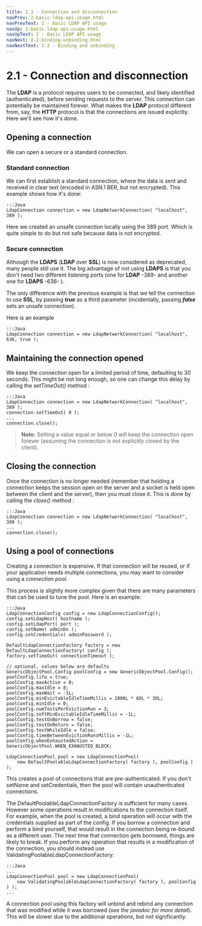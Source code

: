 ```yaml
---
title: 2.1 - Connection and disconnection
navPrev: 2-basic-ldap-api-usage.html
navPrevText: 2 - Basic LDAP API usage
navUp: 2-basic-ldap-api-usage.html
navUpText: 2 - Basic LDAP API usage
navNext: 2.2-binding-unbinding.html
navNextText: 2.2 - Binding and unbinding
---
```


# 2.1 - Connection and disconnection

The **LDAP** is a protocol requires users to be connected, and likely identified (authenticated), before sending requests to the server. This connection can potentially be maintained forever. What makes the **LDAP** protocol different from, say, the **HTTP** protocol is that the connections are issued explicitly. Here we'll see how it's done.

## Opening a connection

We can open a secure or a standard connection. 

### Standard connection

We can first establish a standard connection, where the data is sent and received in clear text (encoded in ASN.1 BER, but not encrypted). This example shows how it's done:

    :::Java
    LdapConnection connection = new LdapNetworkConnection( "localhost", 389 );

Here we created an unsafe connection locally using the 389 port. Which is quite simple to do but not safe because data is not encrypted.

### Secure connection

Although the **LDAPS** (**LDAP** over **SSL**) is now considered as deprecated, many people still use it. The big advantage of not using **LDAPS** is that you don't need two different listening ports (one for **LDAP** -389- and another one for **LDAPS** -636- ).

The only difference with the previous example is that we tell the connection to use **SSL**, by passing **_true_** as a third parameter (incidentally, passing **_false_** sets an unsafe connection).

Here is an example

    :::Java
    LdapConnection connection = new LdapNetworkConnection( "localhost", 636, true );

## Maintaining the connection opened

We keep the connection open for a limited period of time, defaulting to 30 seconds. This might be not long enough, so one can change this delay by calling the _setTimeOut()_ method :

    :::Java
    LdapConnection connection = new LdapNetworkConnection( "localhost", 389 );
    connection.setTimeOut( 0 );
    ...
    connection.close();

>**Note:** Setting a value equal or below 0 will keep the connection open forever (assuming the connection is not explicitly closed by the client).

## Closing the connection

Once the connection is no longer needed (remember that holding a connection keeps the session open on the server and a socket is held open between the client and the server), then you must close it. This is done by calling the _close()_ method :

    :::Java
    LdapConnection connection = new LdapNetworkConnection( "localhost", 389 );
    ...
    connection.close();

## Using a pool of connections

Creating a connection is expensive. If that connection will be reused, or if your application needs multiple connections, you may want to consider using a _connection pool_.

This process is slightly more complex given that there are many parameters that can be used to tune the pool.  Here is an example:

    :::Java
    LdapConnectionConfig config = new LdapConnectionConfig();
    config.setLdapHost( hostname );
    config.setLdapPort( port );
    config.setName( adminDn );
    config.setCredentials( adminPassword );

    DefaultLdapConnectionFactory factory = new DefaultLdapConnectionFactory( config );
    factory.setTimeOut( connectionTimeout );

    // optional, values below are defaults
    GenericObjectPool.Config poolConfig = new GenericObjectPool.Config();
    poolConfig.lifo = true;
    poolConfig.maxActive = 8;
    poolConfig.maxIdle = 8;
    poolConfig.maxWait = -1L;
    poolConfig.minEvictableIdleTimeMillis = 1000L * 60L * 30L;
    poolConfig.minIdle = 0;
    poolConfig.numTestsPerEvictionRun = 3;
    poolConfig.softMinEvictableIdleTimeMillis = -1L;
    poolConfig.testOnBorrow = false;
    poolConfig.testOnReturn = false;
    poolConfig.testWhileIdle = false;
    poolConfig.timeBetweenEvictionRunsMillis = -1L;
    poolConfig.whenExhaustedAction = GenericObjectPool.WHEN_EXHAUSTED_BLOCK;

    LdapConnectionPool pool = new LdapConnectionPool(
        new DefaultPoolableLdapConnectionFactory( factory ), poolConfig ) );

This creates a pool of connections that are pre-authenticated.  If you don't setName and setCredentials, then the pool will contain unauthenticated connections.

The DefaultPoolableLdapConnectionFactory is sufficient for many cases.  However some operations result in modifications to the connection itself.  For example, when the pool is created, a bind operation will occur with the credentials supplied as part of the config.  If you borrow a connection and perform a bind yourself, that would result in the connection being re-bound as a different user.  The next time that connection gets borrowed, things are likely to break.  If you perform any operation that results in a modification of the connection, you should instead use ValidatingPoolableLdapConnectionFactory:

    :::Java
    ...
    LdapConnectionPool pool = new LdapConnectionPool(
        new ValidatingPoolableLdapConnectionFactory( factory ), poolConfig ) );
    ...

A connection pool using this factory will unbind and rebind any connection that was modified while it was borrowed (_see the javadoc for more detail_).  This will be slower due to the additional operations, but not significantly.
